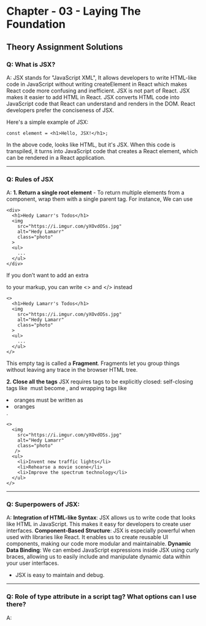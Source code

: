 # Chapter - 03 - Laying The Foundation

## Theory Assignment Solutions

### Q: What is JSX?
A: JSX stands for "JavaScript XML", It allows developers to write HTML-like code in JavaScript without writing createElement in React which makes React code more confusing and inefficient. JSX is not part of React. JSX makes it easier to add HTML in React. JSX converts HTML code into JavaScript code that React can understand and renders in the DOM. React developers prefer the conciseness of JSX.
 
Here's a simple example of JSX:
```
const element = <h1>Hello, JSX!</h1>;
```

In the above code, looks like HTML, but it's JSX. When this code is transpiled, it turns into JavaScript code that creates a React element, which can be rendered in a React application.

---

### Q: Rules of JSX
A: **1. Return a single root element** - To return multiple elements from a component, wrap them with a single parent tag.
For instance, We can use <div>
```
<div>
  <h1>Hedy Lamarr's Todos</h1>
  <img 
    src="https://i.imgur.com/yXOvdOSs.jpg" 
    alt="Hedy Lamarr" 
    class="photo"
  >
  <ul>
    ...
  </ul>
</div>
```
If you don’t want to add an extra <div> to your markup, you can write <> and </> instead
```
<>
  <h1>Hedy Lamarr's Todos</h1>
  <img 
    src="https://i.imgur.com/yXOvdOSs.jpg" 
    alt="Hedy Lamarr" 
    class="photo"
  >
  <ul>
    ...
  </ul>
</>
```
This empty tag is called a **Fragment**. Fragments let you group things without leaving any trace in the browser HTML tree.

**2. Close all the tags**
JSX requires tags to be explicitly closed: self-closing tags like <img> must become <img />, and wrapping tags like <li>oranges must be written as <li>oranges</li>.

```
<>
  <img 
    src="https://i.imgur.com/yXOvdOSs.jpg" 
    alt="Hedy Lamarr" 
    class="photo"
   />
  <ul>
    <li>Invent new traffic lights</li>
    <li>Rehearse a movie scene</li>
    <li>Improve the spectrum technology</li>
  </ul>
</>
```
---
### Q: Superpowers of JSX:
A: **Integration of HTML-like Syntax**: JSX allows us to write code that looks like HTML in JavaScript. This makes it easy for developers to create user interfaces.
**Component-Based Structure**: JSX is especially powerful when used with libraries like React. It enables us to create reusable UI components, making our code more modular and maintainable.
**Dynamic Data Binding**: We can embed JavaScript expressions inside JSX using curly braces, allowing us to easily include and manipulate dynamic data within your user interfaces.
- JSX is easy to maintain and debug.
---
### Q: Role of type attribute in a script tag? What options can I use there?
A: 





